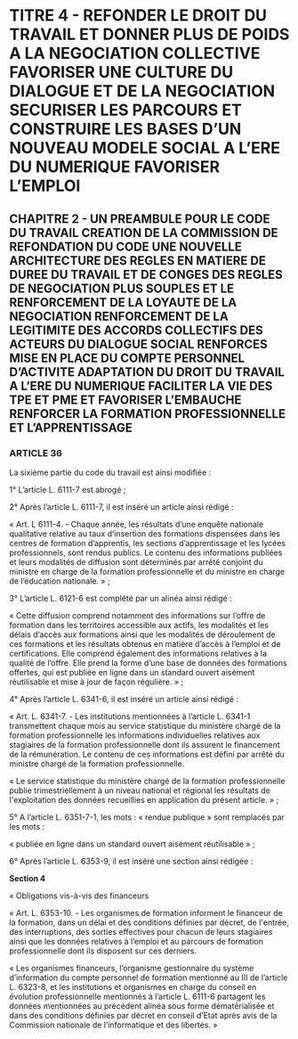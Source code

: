 # TITRE 4 - REFONDER LE DROIT DU TRAVAIL ET DONNER PLUS DE POIDS A LA NEGOCIATION COLLECTIVE FAVORISER UNE CULTURE DU DIALOGUE ET DE LA NEGOCIATION SECURISER LES PARCOURS ET CONSTRUIRE LES BASES D’UN NOUVEAU MODELE SOCIAL A L’ERE DU NUMERIQUE FAVORISER L’EMPLOI 

## CHAPITRE 2 - UN PREAMBULE POUR LE CODE DU TRAVAIL CREATION DE LA COMMISSION DE REFONDATION DU CODE UNE NOUVELLE ARCHITECTURE DES REGLES EN MATIERE DE DUREE DU TRAVAIL ET DE CONGES  DES REGLES DE NEGOCIATION PLUS SOUPLES ET LE RENFORCEMENT DE LA LOYAUTE DE LA NEGOCIATION  RENFORCEMENT DE LA LEGITIMITE DES ACCORDS COLLECTIFS DES ACTEURS DU DIALOGUE SOCIAL RENFORCES MISE EN PLACE DU COMPTE PERSONNEL D’ACTIVITE ADAPTATION DU DROIT DU TRAVAIL A L’ERE DU NUMERIQUE FACILITER LA VIE DES TPE ET PME ET FAVORISER L’EMBAUCHE RENFORCER LA FORMATION PROFESSIONNELLE ET L’APPRENTISSAGE 

### ARTICLE 36

La sixième partie du code du travail est ainsi modifiée :

1° L’article L. 6111-7 est abrogé ;



2° Après l’article L. 6111-7, il est inséré un article ainsi rédigé :

« Art. L 6111-4. - Chaque année, les résultats d’une enquête nationale qualitative relative
au taux d’insertion des formations dispensées dans les centres de formation d’apprentis, les
sections d’apprentissage et les lycées professionnels, sont rendus publics. Le contenu des
informations publiées et leurs modalités de diffusion sont déterminés par arrêté conjoint du
ministre en charge de la formation professionnelle et du ministre en charge de l’éducation
nationale. » ;

3° L’article L. 6121-6 est complété par un alinéa ainsi rédigé :

« Cette diffusion comprend notamment des informations sur l’offre de formation dans les
territoires accessible aux actifs, les modalités et les délais d’accès aux formations ainsi que les
modalités de déroulement de ces formations et les résultats obtenus en matière d’accès à l’emploi
et de certifications. Elle comprend également des informations relatives à la qualité de l’offre.
Elle prend la forme d’une base de données des formations offertes, qui est publiée en ligne dans
un standard ouvert aisément réutilisable et mise à jour de façon régulière. » ;

4° Après l’article L. 6341-6, il est inséré un article ainsi rédigé :

« Art. L. 6341-7. - Les institutions mentionnées à l’article L. 6341-1 transmettent chaque
mois au service statistique du ministère chargé de la formation professionnelle les informations
individuelles relatives aux stagiaires de la formation professionnelle dont ils assurent le
financement de la rémunération. Le contenu de ces informations est défini par arrêté du ministre
chargé de la formation professionnelle.

« Le service statistique du ministère chargé de la formation professionnelle publie
trimestriellement à un niveau national et régional les résultats de l'exploitation des données
recueillies en application du présent article. » ;

5° A l’article L. 6351-7-1, les mots : « rendue publique » sont remplacés par les mots :

« publiée en ligne dans un standard ouvert aisément réutilisable » ;

6° Après l’article L. 6353-9, il est inséré une section ainsi rédigée :

**Section 4**

« Obligations vis-à-vis des financeurs

« Art. L. 6353-10. - Les organismes de formation informent le financeur de la formation,
dans un délai et des conditions définies par décret, de l'entrée, des interruptions, des sorties
effectives pour chacun de leurs stagiaires ainsi que les données relatives à l’emploi et au
parcours de formation professionnelle dont ils disposent sur ces derniers.

« Les organismes financeurs, l’organisme gestionnaire du système d’information du
compte personnel de formation mentionné au III de l’article L. 6323-8, et les institutions et
organismes en charge du conseil en évolution professionnelle mentionnés à l’article L. 6111-6
partagent les données mentionnées au précédent alinéa sous forme dématérialisée et dans des
conditions définies par décret en conseil d’Etat après avis de la Commission nationale de
l’informatique et des libertés. »


